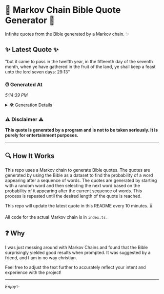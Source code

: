# 📖 Markov Chain Bible Quote Generator 📖

Infinite quotes from the Bible generated by a Markov chain. ✨

## ✨ Latest Quote ✨
"but it came to pass in the twelfth year, in the fifteenth day of the seventh month, when ye have gathered in the fruit of the land, ye shall keep a feast unto the lord seven days: 29:13"

### ⏰ Generated At
*5:14:39 PM*

<details>
    <summary>🛠️ Generation Details</summary>
    <p>
        <strong>🌱 Seed:</strong> but<br>
        <strong>🔄 Iterations:</strong> 37<br>
        <strong>📜 Context History:</strong><br>[ but ]: it<br>[ but, it ]: came<br>[ but, it, came ]: to<br>[ but, it, came, to ]: pass<br>[ but, it, came, to, pass ]: in<br>[ but, it, came, to, pass, in ]: the<br>[ it, came, to, pass, in, the ]: twelfth<br>[ came, to, pass, in, the, twelfth ]: year,<br>[ to, pass, in, the, twelfth, year, ]: in<br>[ pass, in, the, twelfth, year,, in ]: the<br>[ in, the, twelfth, year,, in, the ]: fifteenth<br>[ the, twelfth, year,, in, the, fifteenth ]: day<br>[ twelfth, year,, in, the, fifteenth, day ]: of<br>[ year,, in, the, fifteenth, day, of ]: the<br>[ in, the, fifteenth, day, of, the ]: seventh<br>[ the, fifteenth, day, of, the, seventh ]: month,<br>[ fifteenth, day, of, the, seventh, month, ]: when<br>[ day, of, the, seventh, month,, when ]: ye<br>[ of, the, seventh, month,, when, ye ]: have<br>[ the, seventh, month,, when, ye, have ]: gathered<br>[ seventh, month,, when, ye, have, gathered ]: in<br>[ month,, when, ye, have, gathered, in ]: the<br>[ when, ye, have, gathered, in, the ]: fruit<br>[ ye, have, gathered, in, the, fruit ]: of<br>[ have, gathered, in, the, fruit, of ]: the<br>[ gathered, in, the, fruit, of, the ]: land,<br>[ in, the, fruit, of, the, land, ]: ye<br>[ the, fruit, of, the, land,, ye ]: shall<br>[ fruit, of, the, land,, ye, shall ]: keep<br>[ of, the, land,, ye, shall, keep ]: a<br>[ the, land,, ye, shall, keep, a ]: feast<br>[ land,, ye, shall, keep, a, feast ]: unto<br>[ ye, shall, keep, a, feast, unto ]: the<br>[ shall, keep, a, feast, unto, the ]: lord<br>[ keep, a, feast, unto, the, lord ]: seven<br>[ a, feast, unto, the, lord, seven ]: days:<br>[ feast, unto, the, lord, seven, days: ]: 29:13<br>
    </p>
</details>

### ⚠️ Disclaimer ⚠️
**This quote is generated by a program and is not to be taken seriously. It is purely for entertainment purposes.**

---

## 🔍 How It Works

This repo uses a Markov chain to generate Bible quotes. The quotes are generated by using the Bible as a dataset to find the probability of a word appearing after a sequence of words. The quotes are generated by starting with a random word and then selecting the next word based on the probability of it appearing after the current sequence of words. This process is repeated until the desired length of the quote is reached.

This repo will update the latest quote in this README every 10 minutes. ⏳

All code for the actual Markov chain is in `index.ts`.

## ❓ Why

I was just messing around with Markov Chains and found that the Bible surprisingly yielded good results when prompted. 
It was suggested by a friend, and I am in no way christian.

Feel free to adjust the text further to accurately reflect your intent and experience with the project!

---

*Enjoy*✨
